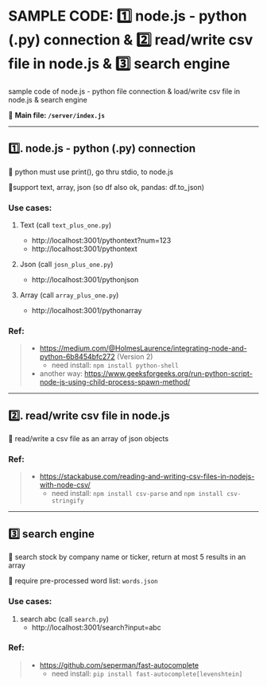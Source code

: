 # SAMPLE CODE: 1️⃣ node.js - python (.py) connection & 2️⃣ read/write csv file in node.js & 3️⃣ search engine

sample code of node.js - python file connection & load/write csv file in node.js & search engine

📂 **Main file: `/server/index.js`**

---

## 1️⃣. node.js - python (.py) connection

📌 python must use print(), go thru stdio, to node.js

📌support text, array, json (so df also ok, pandas: df.to_json)

### Use cases:
1. Text (call `text_plus_one.py`)
    - http://localhost:3001/pythontext?num=123
    - http://localhost:3001/pythontext

2. Json (call `josn_plus_one.py`)
    - http://localhost:3001/pythonjson

3. Array (call `array_plus_one.py`)
    - http://localhost:3001/pythonarray

### Ref:
> - https://medium.com/@HolmesLaurence/integrating-node-and-python-6b8454bfc272 (Version 2)
>    - need install: `npm install python-shell`
>- another way: https://www.geeksforgeeks.org/run-python-script-node-js-using-child-process-spawn-method/

---

## 2️⃣. read/write csv file in node.js

📌 read/write a csv file as an array of json objects

### Ref:
> - https://stackabuse.com/reading-and-writing-csv-files-in-nodejs-with-node-csv/
>   -  need install: `npm install csv-parse` and `npm install csv-stringify`

---

## 3️⃣ search engine

📌 search stock by company name or ticker, return at most 5 results in an array

📌 require pre-processed word list: `words.json` 

### Use cases:
1. search abc (call `search.py`)
    - http://localhost:3001/search?input=abc

### Ref:
> - https://github.com/seperman/fast-autocomplete
>   -  need install: `pip install fast-autocomplete[levenshtein]`
